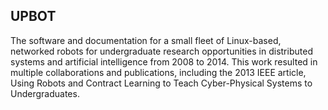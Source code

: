 ## UPBOT

The software and documentation for a small fleet of Linux-based, networked robots for undergraduate research opportunities in distributed systems and artificial intelligence from 2008 to 2014.  This work resulted in multiple collaborations and publications, including the 2013 IEEE article, Using Robots and Contract Learning to Teach Cyber-Physical Systems to Undergraduates. 
